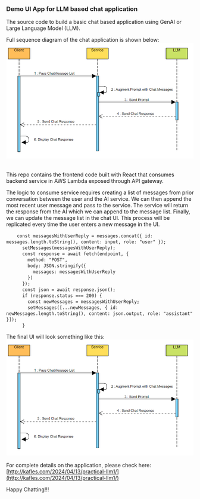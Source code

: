 ### Demo UI App for LLM based chat application
The source code to build a basic chat based application using GenAI or Large Language Model (LLM). 

Full sequence diagram of the chat application is shown below: 
![Chat App Sequence Diagram](chat-arch.png)

\
This repo contains the frontend code built with React that consumes backend service in AWS Lambda exposed through API gateway.

The logic to consume service requires creating a list of messages from prior conversation between the user and the AI service. We can then append the most recent user message and pass to the service. The service will return the response from the AI which we can append to the message list. Finally, we can update the message list in the chat UI. This process will be replicated every time the user enters a new message in the UI.

```
    const messagesWithUserReply = messages.concat({ id: messages.length.toString(), content: input, role: "user" });
      setMessages(messagesWithUserReply);
      const response = await fetch(endpoint, {
        method: "POST",
        body: JSON.stringify({
          messages: messagesWithUserReply
        })
      });
      const json = await response.json();
      if (response.status === 200) {
        const newMessages = messagesWithUserReply;
        setMessages([...newMessages, { id: newMessages.length.toString(), content: json.output, role: "assistant" }]);
      }
```

The final UI will look something like this:
![Chat App Sequence Diagram](chat-arch.png)


For complete details on the application, please check here: [http://kafles.com/2024/04/13/practical-llm1/](http://kafles.com/2024/04/13/practical-llm1/)

Happy Chatting!!!
